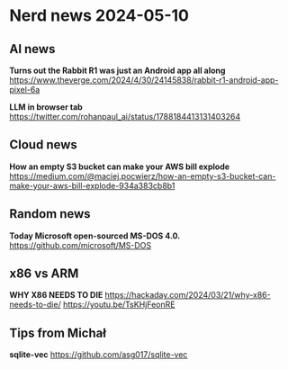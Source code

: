 # Nerd news 2024-05-10

## AI news

**Turns out the Rabbit R1 was just an Android app all along**
https://www.theverge.com/2024/4/30/24145838/rabbit-r1-android-app-pixel-6a

**LLM in browser tab**
https://twitter.com/rohanpaul_ai/status/1788184413131403264

## Cloud news

**How an empty S3 bucket can make your AWS bill explode**
https://medium.com/@maciej.pocwierz/how-an-empty-s3-bucket-can-make-your-aws-bill-explode-934a383cb8b1

## Random news

**Today Microsoft open-sourced MS-DOS 4.0.**
https://github.com/microsoft/MS-DOS

## x86 vs ARM

**WHY X86 NEEDS TO DIE**
https://hackaday.com/2024/03/21/why-x86-needs-to-die/
https://youtu.be/TsKHjFeonRE

## Tips from Michał

**sqlite-vec**
https://github.com/asg017/sqlite-vec